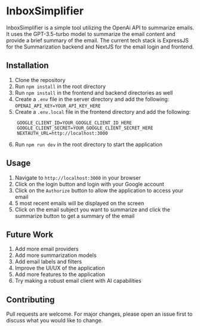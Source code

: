 # InboxSimplifier

InboxSimplifier is a simple tool utilizing the OpenAi API to summarize emails.
It uses the GPT-3.5-turbo model to summarize the email content and provide a brief summary of the email.
The current tech stack is ExpressJS for the Summarization backend and NextJS for the email login and frontend.

## Installation

1. Clone the repository
2. Run `npm install` in the root directory
3. Run `npm install` in the frontend and backend directories as well
4. Create a `.env` file in the server directory and add the following:
   `OPENAI_API_KEY=YOUR_API_KEY_HERE`
5. Create a `.env.local` file in the frontend directory and add the following:

```
    GOOGLE_CLIENT_ID=YOUR_GOOGLE_CLIENT_ID_HERE
    GOOGLE_CLIENT_SECRET=YOUR_GOOGLE_CLIENT_SECRET_HERE
    NEXTAUTH_URL=http://localhost:3000
```

6. Run `npm run dev` in the root directory to start the application

## Usage

1. Navigate to `http://localhost:3000` in your browser
2. Click on the login button and login with your Google account
3. Click on the `Authorize` button to allow the application to access your email
4. 5 most recent emails will be displayed on the screen
5. Click on the email subject you want to summarize and click the summarize button to get a summary of the email

## Future Work

1. Add more email providers
2. Add more summarization models
3. Add email labels and filters
4. Improve the UI/UX of the application
5. Add more features to the application
6. Try making a robust email client with AI capabilities

## Contributing

Pull requests are welcome. For major changes, please open an issue first to discuss what you would like to change.
